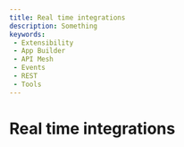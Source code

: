 ```yaml
---
title: Real time integrations
description: Something
keywords:
 - Extensibility
 - App Builder
 - API Mesh
 - Events
 - REST
 - Tools
---
```


# Real time integrations
